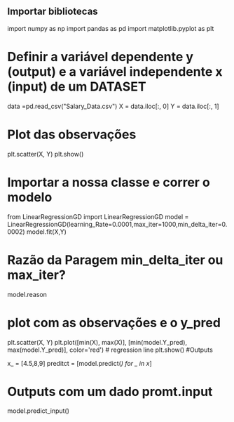 ## Importar bibliotecas

import numpy as np
import pandas as pd
import matplotlib.pyplot as plt

# Definir a variável dependente y (output) e a variável independente x (input) de um DATASET

data =pd.read_csv("Salary_Data.csv")
X = data.iloc[:, 0]
Y = data.iloc[:, 1]

# Plot das observações

plt.scatter(X, Y)
plt.show()

# Importar a nossa classe e correr o modelo

from LinearRegressionGD import LinearRegressionGD
model = LinearRegressionGD(learning_Rate=0.0001,max_iter=1000,min_delta_iter=0.0002)
model.fit(X,Y)
# Razão da Paragem min_delta_iter ou max_iter?
model.reason
# plot com as observações e o y_pred

plt.scatter(X, Y) 
plt.plot([min(X), max(X)], [min(model.Y_pred), max(model.Y_pred)], color='red')  # regression line
plt.show()
#Outputs

x_ = [4.5,8,9]
preditct = [model.predict(_) for _ in x_]

# Outputs com um dado promt.input

model.predict_input()